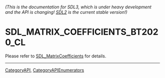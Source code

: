 ###### (This is the documentation for SDL3, which is under heavy development and the API is changing! [SDL2](https://wiki.libsdl.org/SDL2/) is the current stable version!)
# SDL_MATRIX_COEFFICIENTS_BT2020_CL

Please refer to [SDL_MatrixCoefficients](SDL_MatrixCoefficients) for details.

----
[CategoryAPI](CategoryAPI), [CategoryAPIEnumerators](CategoryAPIEnumerators)

